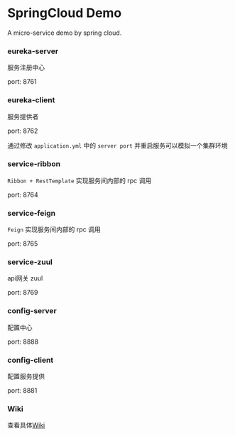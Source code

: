 # SpringCloud Demo

A micro-service demo by spring cloud.

### eureka-server

服务注册中心

port: 8761


### eureka-client

服务提供者

port: 8762

通过修改 `application.yml` 中的 `server port` 并重启服务可以模拟一个集群环境

### service-ribbon

`Ribbon + RestTemplate` 实现服务间内部的 rpc 调用

port: 8764

### service-feign

`Feign` 实现服务间内部的 rpc 调用

port: 8765

### service-zuul

api网关 zuul

port: 8769

### config-server

配置中心

port: 8888

### config-client

配置服务提供

port: 8881

### Wiki

查看具体[Wiki](https://github.com/Sidfate/springcloud-demo/wiki)